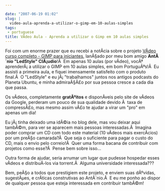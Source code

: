 ```yaml
---

date: "2007-06-19 01:02"
slug: |
  video-aula-aprenda-a-utilizar-o-gimp-em-10-aulas-simples
tags:
 - portuguese
title: VÃ­deo Aula - Aprenda a utilizar o Gimp em 10 aulas simples
---
```


Foi com um enorme prazer que eu recebi a notÃ­cia sobre o projeto
[VÃ­deo curso completo - GIMP para
iniciantes](http://www.tuxresources.org/blog/?p=183), lanÃ§ado por meu
bom amigo **AntÃ´nio "LedStyle" ClÃ¡udio**!Â  Em apenas 10 aulas (por
vÃ­deo), vocÃª aprenderÃ¡ a utilizar o GIMP em 10 aulas simples, em bom
PortuguÃªs!Â  Eu assisti a primeira aula, e fiquei imensamente
satisfeito com o produto final.Â  O "LedStyle" e eu jÃ¡ "trabalhamos"
juntos nos antigos podcasts do Planeta Ubuntu, e minha admiraÃ§Ã£o por
sua pessoa cresce a cada dia que passa.

Os vÃ­deos, completamente **gratÃºitos** e disponÃ­veis pelo site de
vÃ­deos da Google, perderam um pouco de sua qualidade devido Ã  taxa de
compressÃ£o, mas mesmo assim vÃ£o te ajudar a virar um "pro" em apenas
um dia!

Eu jÃ¡ tinha deixado uma idÃ©ia no blog dele, mas vou deixar aqui
tambÃ©m, para ver se aparecem mais pessoas interessadas.Â  Imagina poder
comprar um CD com todo este material (10 vÃ­deos mais exercÃ­cios) por
um preÃ§o camarada?Â  Que seja o suficiente para pagar o custo do CD,
mais o envio pelo correio!Â  Quer uma forma bacana de contribuir com
projetos como esse?Â  Pense bem sobre isso...

Outra forma de ajudar, seria arrumar um lugar que pudesse hospedar esses
vÃ­deos e distribuÃ­-los via torrent.Â  Alguma universidade
interessada???

Bem, peÃ§o a todos que prestigiem este projeto, e enviem suas dÃºvidas,
sugestÃµes, e crÃ­ticas construtivas ao AntÃ´nio.Â  E eu me ponho ao
dispor de qualquer pessoa que esteja interessada em contribuir tambÃ©m!
